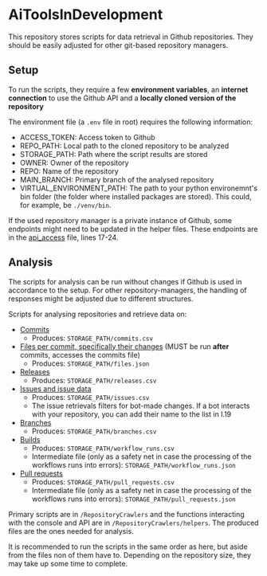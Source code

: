 # AiToolsInDevelopment
This repository stores scripts for data retrieval in Github repositories. They should be easily adjusted for other git-based repository managers.

## Setup
To run the scripts, they require a few **environment variables**, an **internet connection** to use the Github API and a **locally cloned version of the repository**

The environment file (a `.env` file in root) requires the following information:
- ACCESS_TOKEN: Access token to Github
- REPO_PATH: Local path to the cloned repository to be analyzed 
- STORAGE_PATH: Path where the script results are stored
- OWNER: Owner of the repository
- REPO: Name of the repository
- MAIN_BRANCH: Primary branch of the analysed repository
- VIRTUAL_ENVIRONMENT_PATH: The path to your python environemnt's bin folder (the folder where installed packages are stored). This could, for example, be `./venv/bin`.

If the used repository manager is a private instance of Github, some endpoints might need to be updated in the helper files.
These endpoints are in the [api_access](/RepositoryCrawlers/helper/api_access.py) file, lines 17-24.

## Analysis

The scripts for analysis can be run without changes if Github is used in accordance to the setup. For other repository-managers, the handling of responses might be adjusted due to different structures.

Scripts for analysing repositories and retrieve data on:
- [Commits](/RepositoryCrawlers/generate_commit_data.py)
  -  Produces: `STORAGE_PATH/commits.csv`
- [Files per commit, specifically their changes](/RepositoryCrawlers/generate_file_data.py) (MUST be run **after** commits, accesses the commits file)
  -  Produces: `STORAGE_PATH/files.json`
- [Releases](/RepositoryCrawlers/generate_release_data.py)
  -  Produces: `STORAGE_PATH/releases.csv`
- [Issues and issue data](/RepositoryCrawlers/generate_issue_data.py)
  -  Produces: `STORAGE_PATH/issues.csv`
  - The issue retrievals filters for bot-made changes. If a bot interacts with your repository, you can add their name to the list in l.19
- [Branches](/RepositoryCrawlers/generate_branch_data.py)
  -  Produces: `STORAGE_PATH/branches.csv`
- [Builds](/RepositoryCrawlers/generate_build_data.py)
  -  Produces: `STORAGE_PATH/workflow_runs.csv`
  -  Intermediate file (only as a safety net in case the processing of the workflows runs into errors): `STORAGE_PATH/workflow_runs.json`
- [Pull requests](/RepositoryCrawlers/generate_pull_request_data.py)
  -  Produces: `STORAGE_PATH/pull_requests.csv`
  -  Intermediate file (only as a safety net in case the processing of the workflows runs into errors): `STORAGE_PATH/pull_requests.json`

Primary scripts are in `/RepositoryCrawlers` and the functions interacting with the console and API are in `/RepositoryCrawlers/helpers`.
The produced files are the ones needed for analysis.

It is recommended to run the scripts in the same order as here, but aside from the files non of them have to. Depending on the repository size, they may take up some time to complete. 